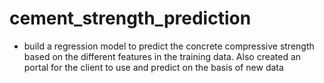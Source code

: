 # cement_strength_prediction

* build a regression model to predict the concrete compressive strength based on the different features in the training data. Also created an portal for the client to use and predict on the basis of new data

